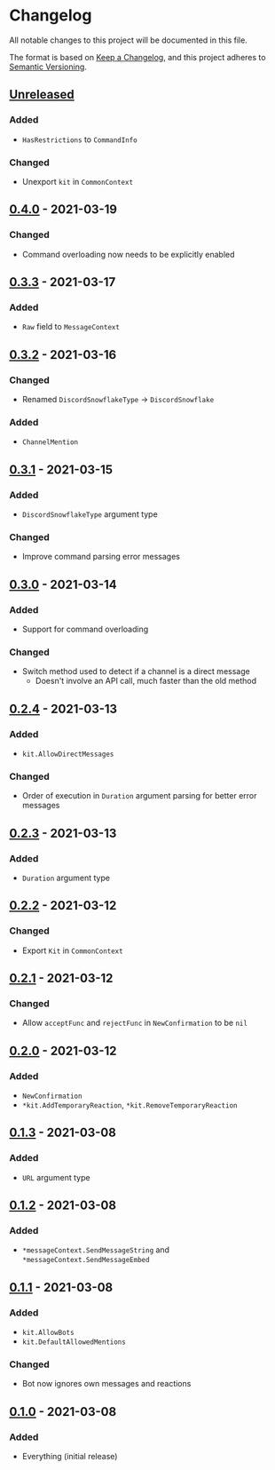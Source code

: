# Changelog
All notable changes to this project will be documented in this file.

The format is based on [Keep a Changelog](https://keepachangelog.com/en/1.0.0/), and this project adheres to [Semantic Versioning](https://semver.org/spec/v2.0.0.html).

## [Unreleased]
### Added
* `HasRestrictions` to `CommandInfo`
### Changed
* Unexport `kit` in `CommonContext`

## [0.4.0] - 2021-03-19
### Changed
* Command overloading now needs to be explicitly enabled

## [0.3.3] - 2021-03-17
### Added
* `Raw` field to `MessageContext`

## [0.3.2] - 2021-03-16
### Changed
* Renamed `DiscordSnowflakeType` -> `DiscordSnowflake`
### Added
* `ChannelMention`

## [0.3.1] - 2021-03-15 
### Added
* `DiscordSnowflakeType` argument type
### Changed
* Improve command parsing error messages 

## [0.3.0] - 2021-03-14
### Added
* Support for command overloading
### Changed
* Switch method used to detect if a channel is a direct message
  * Doesn't involve an API call, much faster than the old method 

## [0.2.4] - 2021-03-13
### Added
* `kit.AllowDirectMessages`
### Changed
* Order of execution in `Duration` argument parsing for better error messages

## [0.2.3] - 2021-03-13
### Added
* `Duration` argument type

## [0.2.2] - 2021-03-12
### Changed
* Export `Kit` in `CommonContext`

## [0.2.1] - 2021-03-12
### Changed
* Allow `acceptFunc` and `rejectFunc` in `NewConfirmation` to be `nil` 

## [0.2.0] - 2021-03-12
### Added
* `NewConfirmation`
* `*kit.AddTemporaryReaction`, `*kit.RemoveTemporaryReaction`

## [0.1.3] - 2021-03-08
### Added
* `URL` argument type

## [0.1.2] - 2021-03-08
### Added
* `*messageContext.SendMessageString` and `*messageContext.SendMessageEmbed`

## [0.1.1] - 2021-03-08
### Added
* `kit.AllowBots`
* `kit.DefaultAllowedMentions`
### Changed
* Bot now ignores own messages and reactions

## [0.1.0] - 2021-03-08
### Added
* Everything (initial release)

[Unreleased]: https://github.com/codemicro/dgo-toolbox/compare/v0.4.0...HEAD
[0.4.0]: https://github.com/codemicro/dgo-toolbox/compare/v0.3.3...v0.4.0
[0.3.3]: https://github.com/codemicro/dgo-toolbox/compare/v0.3.2...v0.3.3
[0.3.2]: https://github.com/codemicro/dgo-toolbox/compare/v0.3.1...v0.3.2
[0.3.1]: https://github.com/codemicro/dgo-toolbox/compare/v0.3.0...v0.3.1
[0.3.0]: https://github.com/codemicro/dgo-toolbox/compare/v0.2.4...v0.3.0
[0.2.4]: https://github.com/codemicro/dgo-toolbox/compare/v0.2.3...v0.2.4
[0.2.3]: https://github.com/codemicro/dgo-toolbox/compare/v0.2.2...v0.2.3
[0.2.2]: https://github.com/codemicro/dgo-toolbox/compare/v0.2.1...v0.2.2
[0.2.1]: https://github.com/codemicro/dgo-toolbox/compare/v0.2.0...v0.2.1
[0.2.0]: https://github.com/codemicro/dgo-toolbox/compare/v0.1.3...v0.2.0
[0.1.3]: https://github.com/codemicro/dgo-toolbox/compare/v0.1.2...v0.1.3
[0.1.2]: https://github.com/codemicro/dgo-toolbox/compare/v0.1.1...v0.1.2
[0.1.1]: https://github.com/codemicro/dgo-toolbox/compare/v0.1.0...v0.1.1
[0.1.0]: https://github.com/codemicro/dgo-toolbox/releases/tag/v0.1.0
